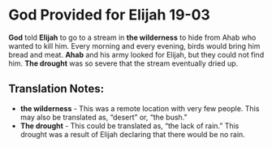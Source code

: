 God Provided for Elijah 19-03
===============================


**God** told **Elijah** to go to a stream in **the wilderness** to hide
from Ahab who wanted to kill him.  Every morning and every evening,
birds would bring him bread and meat.  **Ahab** and his army looked for
Elijah, but they could not find him. **The drought** was so severe that
the stream eventually dried up.

Translation Notes:
------------------

-   **the wilderness** - This was a remote location with very few
    people. This may also be translated as, “desert” or, “the
    bush.”
-   **The drought** - This could be translated as, “the lack of rain.”
    This drought was a result of Elijah declaring that there would be
    no rain.

